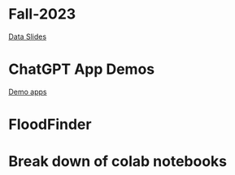 # Fall-2023

[Data Slides](https://docs.google.com/presentation/d/1jgMy9debO-qL7tattfIWuWDmUeByrlxsKDopw7wnhjs/edit?usp=sharing)


# ChatGPT App Demos
[Demo apps](https://izaacmartinez27.github.io/Fall-2023/)

# FloodFinder


# Break down of colab notebooks
